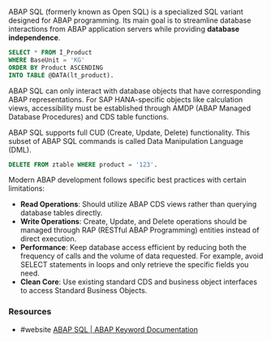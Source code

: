 ABAP SQL (formerly known as Open SQL) is a specialized SQL variant designed for ABAP programming. Its main goal is to streamline database interactions from ABAP application servers while providing **database independence**.

```SQL
SELECT * FROM I_Product
WHERE BaseUnit = 'KG'
ORDER BY Product ASCENDING
INTO TABLE @DATA(lt_product).
```

ABAP SQL can only interact with database objects that have corresponding ABAP representations. For SAP HANA-specific objects like calculation views, accessibility must be established through AMDP (ABAP Managed Database Procedures) and CDS table functions.

ABAP SQL supports full CUD (Create, Update, Delete) functionality. This subset of ABAP SQL commands is called Data Manipulation Language (DML).
```SQL
DELETE FROM ztable WHERE product = '123'.
```

Modern ABAP development follows specific best practices with certain limitations:
- **Read Operations**: Should utilize ABAP CDS views rather than querying database tables directly.
- **Write Operations**: Create, Update, and Delete operations should be managed through RAP (RESTful ABAP Programming) entities instead of direct execution.
- **Performance**: Keep database access efficient by reducing both the frequency of calls and the volume of data requested. For example, avoid SELECT statements in loops and only retrieve the specific fields you need. 
- **Clean Core**: Use existing standard CDS and business object interfaces to access Standard Business Objects.

### Resources   
- #website [ABAP SQL | ABAP Keyword Documentation](https://help.sap.com/doc/abapdocu_cp_index_htm/CLOUD/en-US/ABENABAP_SQL.html)